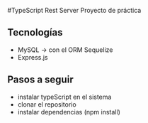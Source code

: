 #TypeScript Rest Server
Proyecto de práctica

## Tecnologías
- MySQL -> con el ORM Sequelize
- Express.js

## Pasos a seguir
- instalar typeScript en el sistema
- clonar el repositorio
- instalar dependencias (npm install)